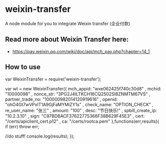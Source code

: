 # weixin-transfer
A node module for you to integrate Weixin transfer (企业付款)

## Read more about Weixin Transfer here:
- https://pay.weixin.qq.com/wiki/doc/api/mch_pay.php?chapter=14_1

## How to use
var WeixinTransfer = require('weixin-transfer');

var wt = new WeixinTransfer({
  mch_appid: "wxe062425f740c30d8"
  , mchid: "10000098"
  , nonce_str: "3PG2J4ILTKCH16CQ2502SI8ZNMTM67VS"
  , partner_trade_no: "100000982014120919616"
  , openid: "ohO4Gt7wVPxIT1A9GjFaMYMiZY1s"
  , check_name: "OPTION_CHECK"
  , re_user_name: "张三"
  , amount: "100"
  , desc: "节日快乐!"
  , spbill_create_ip: "10.2.3.10"
  , sign: "C97BDBACF37622775366F38B629F45E3"
  , cert: "/certs/apiclient_cert.p12"
  , ca: "/certs/rootca.pem"
},functions(err,results){
  if (err) throw err;
  
  //do stuff!
  console.log(results);
});

